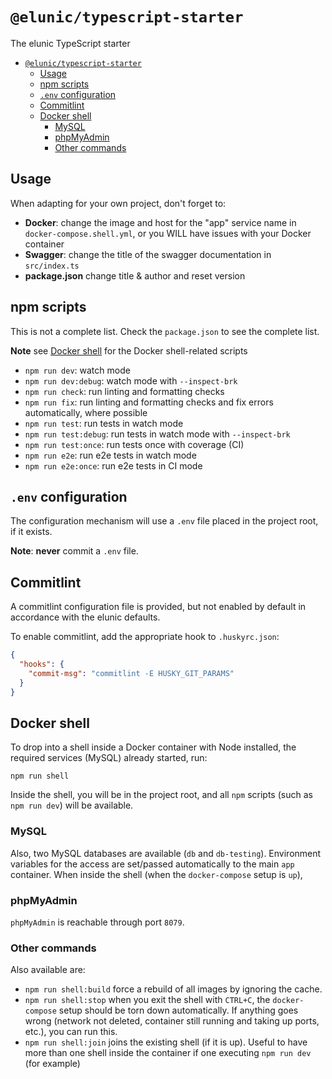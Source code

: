 # `@elunic/typescript-starter`

The elunic TypeScript starter

- [`@elunic/typescript-starter`](#elunictypescript-starter)
  - [Usage](#usage)
  - [npm scripts](#npm-scripts)
  - [`.env` configuration](#env-configuration)
  - [Commitlint](#commitlint)
  - [Docker shell](#docker-shell)
    - [MySQL](#mysql)
    - [phpMyAdmin](#phpmyadmin)
    - [Other commands](#other-commands)

## Usage

When adapting for your own project, don't forget to:

- **Docker**: change the image and host for the "app" service name in
  `docker-compose.shell.yml`, or you WILL have issues with your Docker container
- **Swagger**: change the title of the swagger documentation in `src/index.ts`
- **package.json** change title & author and reset version

## npm scripts

This is not a complete list. Check the `package.json` to see the complete list.

**Note** see [Docker shell](#docker-shell) for the Docker shell-related scripts

- `npm run dev`: watch mode
- `npm run dev:debug`: watch mode with `--inspect-brk`
- `npm run check`: run linting and formatting checks
- `npm run fix`: run linting and formatting checks and fix errors automatically, where possible
- `npm run test`: run tests in watch mode
- `npm run test:debug`: run tests in watch mode with `--inspect-brk`
- `npm run test:once`: run tests once with coverage (CI)
- `npm run e2e`: run e2e tests in watch mode
- `npm run e2e:once`: run e2e tests in CI mode

## `.env` configuration

The configuration mechanism will use a `.env` file placed in the project root,
if it exists.

**Note**: **never** commit a `.env` file.

## Commitlint

A commitlint configuration file is provided, but not enabled by default in accordance with the elunic defaults.

To enable commitlint, add the appropriate hook to `.huskyrc.json`:
```json
{
  "hooks": {
    "commit-msg": "commitlint -E HUSKY_GIT_PARAMS"
  }
}
```

## Docker shell

To drop into a shell inside a Docker container with Node installed, the required services (MySQL) already started, run:

`npm run shell`

Inside the shell, you will be in the project root,
and all `npm` scripts (such as `npm run dev`) will be available.

### MySQL

Also, two MySQL databases are available (`db` and `db-testing`). Environment variables for the access are set/passed
automatically to the main `app` container. When inside the shell (when the `docker-compose` setup is `up`),

### phpMyAdmin

`phpMyAdmin` is reachable through port `8079`.

### Other commands

Also available are:

- `npm run shell:build` force a rebuild of all images by ignoring the cache.
- `npm run shell:stop` when you exit the shell with `CTRL+C`, the `docker-compose` setup
  should be torn down automatically. If anything goes wrong (network not deleted, container still running and taking up ports, etc.), you can run this.
- `npm run shell:join` joins the existing shell (if it is up). Useful to have more than one
  shell inside the container if one executing `npm run dev` (for example)
